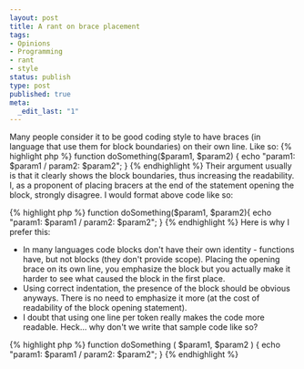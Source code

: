 ```yaml
---
layout: post
title: A rant on brace placement
tags:
- Opinions
- Programming
- rant
- style
status: publish
type: post
published: true
meta:
  _edit_last: "1"
---
```

Many people consider it to be good coding style to have braces (in language that use them for block boundaries) on their own line. Like so:
{% highlight php %}
function doSomething($param1, $param2)
{
    echo "param1: $param1 / param2: $param2";
}
{% endhighlight %}
Their argument usually is that it clearly shows the block boundaries, thus increasing the readability. I, as a proponent of placing bracers at the end of the statement opening the block, strongly disagree. I would format above code like so:

{% highlight php %}
function doSomething($param1, $param2){
    echo "param1: $param1 / param2: $param2";
}
{% endhighlight %}
Here is why I prefer this:
<ul>
	<li>In many languages code blocks don't have their own identity - functions have, but not blocks (they don't provide scope). Placing the opening brace on its own line, you emphasize the block but you actually make it harder to see what caused the block in the first place.</li>
	<li>Using correct indentation, the presence of the block should be obvious anyways. There is no need to emphasize it more (at the cost of readability of the block opening statement).</li>
	<li>I doubt that using one line per token really makes the code more readable. Heck... why don't we write that sample code like so?</li>
</ul>
{% highlight php %}
function
doSomething
(
$param1,
$param2
)
{
    echo "param1: $param1 / param2: $param2";
}
{% endhighlight %}
